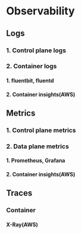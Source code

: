 # Observability

## Logs 

### 1. Control plane logs 

### 2. Container logs 
#### 1. fluentbit, fluentd
#### 2. Container insights(AWS)

## Metrics 
### 1. Control plane metrics 
### 2. Data plane metrics 
#### 1. Prometheus, Grafana
#### 2. Container insights(AWS)

## Traces

### Container

#### X-Ray(AWS)
